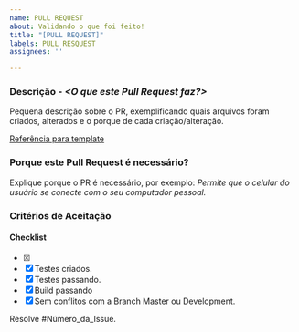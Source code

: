 ```yaml
---
name: PULL REQUEST
about: Validando o que foi feito!
title: "[PULL REQUEST]"
labels: PULL RESQUEST
assignees: ''

---
```


### Descrição - _<O que este Pull Request faz?>_
Pequena descrição sobre o PR, exemplificando quais arquivos foram criados, alterados e o porque de cada criação/alteração.

[Referência para template](#)

### Porque este Pull Request é necessário?
Explique porque o PR é necessário, por exemplo:
_Permite que o celular do usuário se conecte com o seu computador pessoal._

### Critérios de Aceitação
#### Checklist

- [x]
- [x] Testes criados.
- [x] Testes passando.
- [x] Build passando
- [x] Sem conflitos com a Branch Master ou Development.

Resolve #Número_da_Issue.
